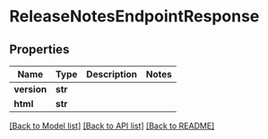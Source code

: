 # ReleaseNotesEndpointResponse


## Properties

Name | Type | Description | Notes
------------ | ------------- | ------------- | -------------
**version** | **str** |  | 
**html** | **str** |  | 

[[Back to Model list]](../README.md#models) [[Back to API list]](../README.md#api-endpoints) [[Back to README]](../README.md)


